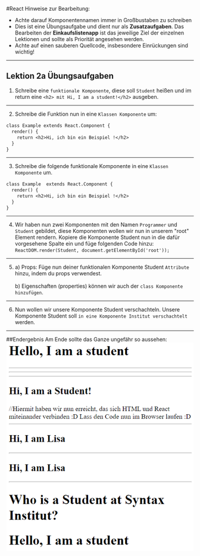 #React
Hinweise zur Bearbeitung:
- Achte darauf Komponentennamen immer in Großbustaben zu schreiben
- Dies ist eine Übungsaufgabe und dient nur als **Zusatzaufgaben**. Das Bearbeiten der
  **Einkaufslistenapp** ist das jeweilige Ziel der einzelnen Lektionen und sollte als Priorität angesehen werden.
- Achte auf einen sauberen Quellcode, insbesondere Einrückungen sind wichtig!
---

## Lektion 2a Übungsaufgaben

1. Schreibe eine `funktionale Komponente`, diese soll `Student` heißen und im return eine 
`<h2> mit Hi, I am a student!</h2>` ausgeben.
---

2. Schreibe die Funktion nun in eine `Klassen Komponente` um: <br>
```
class Example extends React.Component {
  render() {
    return <h2>Hi, ich bin ein Beispiel !</h2>
  }
}
```
---

3. Schreibe die folgende funktionale Komponente in eine `Klassen Komponente` um.
```
class Example  extends React.Component {
  render() {
    return <h2>Hi, ich bin ein Beispiel !</h2>
  }
}
```
---

4. Wir haben nun zwei Komponenten mit den Namen `Programmer` und `Student` gebildet, diese Komponenten wollen wir nun in unserem "root" Element rendern.
   Kopiere die Komponente Student nun in die dafür vorgesehene Spalte ein und füge folgenden Code hinzu:
   `ReactDOM.render(Student, document.getElementById('root'));`
---

5. a) Props: Füge nun deiner funktionalen Komponente Student `Attribute` hinzu, indem du props verwendest. <br> <br>
   b) Eigenschaften (properties) können wir auch der `class Komponente hinzufügen`.
---

6. Nun wollen wir unsere Komponente Student verschachteln. Unsere Komponente Student soll `in eine Komponente Institut verschachtelt` werden.
___

##Endergebnis
Am Ende sollte das Ganze ungefähr so aussehen:  
![Lektion 2a](img/lektion2a.png)
